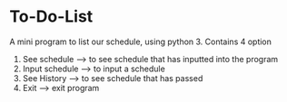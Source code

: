 # To-Do-List
A mini program to list our schedule, using python 3.
Contains 4 option
1. See schedule --> to see schedule that has inputted into the program
2. Input schedule --> to input a schedule
3. See History --> to see schedule that has passed
4. Exit --> exit program
